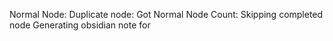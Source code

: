 Normal Node:
Duplicate node:
Got Normal Node Count:
Skipping completed node
Generating obsidian note for
